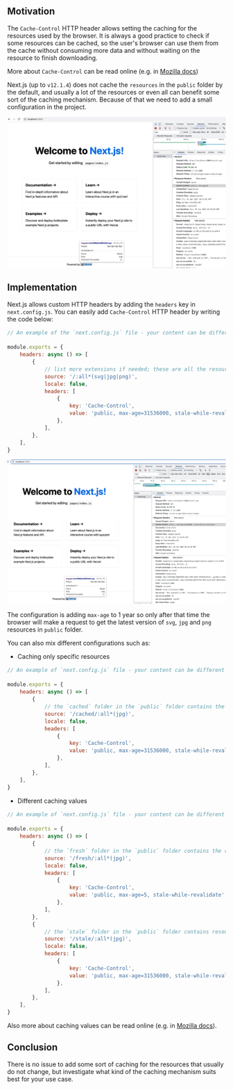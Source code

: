 ## Motivation

The `Cache-Control` HTTP header allows setting the caching for the resources used by the browser.
It is always a good practice to check if some resources can be cached, so the user's browser can use them from the cache 
without consuming more data and without waiting on the resource to finish downloading.

More about `Cache-Control` can be read online (e.g. in [Mozilla docs](https://developer.mozilla.org/en-US/docs/Web/HTTP/Headers/Cache-Control))

Next.js (up to `v12.1.4`) does not cache the `resources` in the `public` folder by the default, and usually a lot of the resources or even all
can benefit some sort of the caching mechanism.
Because of that we need to add a small configuration in the project.

![By default NextJS does not cache public resources](/img/nextjs/nextjs_logo_not_cached.jpg)

## Implementation

Next.js allows custom HTTP headers by adding the `headers` key in `next.config.js`.
You can easily add `Cache-Control` HTTP header by writing the code below:
```javascript
// An example of the `next.config.js` file - your content can be different

module.exports = {
    headers: async () => [
        {
            // list more extensions if needed; these are all the resources in the `public` folder including the subfolders
            source: '/:all*(svg|jpg|png)',
            locale: false,
            headers: [
                {
                    key: 'Cache-Control',
                    value: 'public, max-age=31536000, stale-while-revalidate',
                },
            ],
        },
    ],
}
```

![Resources are cached now](/img/nextjs/nextjs_logo_cached.jpg)

The configuration is adding `max-age` to 1 year so only after that time the browser will make a
request to get the latest version of `svg`, `jpg` and `png` resources in `public` folder.

You can also mix different configurations such as:
- Caching only specific resources
```javascript
// An example of `next.config.js` file - your content can be different

module.exports = {
    headers: async () => [
        {
            // the `cached` folder in the `public` folder contains the resources (`jpg`s) we want to cache
            source: '/cached/:all*(jpg)',
            locale: false,
            headers: [
                {
                    key: 'Cache-Control',
                    value: 'public, max-age=31536000, stale-while-revalidate',
                },
            ],
        },
    ],
}
```
- Different caching values
```javascript
// An example of `next.config.js` file - your content can be different

module.exports = {
    headers: async () => [
        {
            // the `fresh` folder in the `public` folder contains the resources (`jpg`s) we want to cache for a short time
            source: '/fresh/:all*(jpg)',
            locale: false,
            headers: [
                {
                    key: 'Cache-Control',
                    value: 'public, max-age=5, stale-while-revalidate', // resource is refreshed after 5 seconds
                },
            ],
        },
        {
            // the `stale` folder in the `public` folder contains resources (`jpg`s) we want to cache for a longer time
            source: '/stale/:all*(jpg)',
            locale: false,
            headers: [
                {
                    key: 'Cache-Control',
                    value: 'public, max-age=31536000, stale-while-revalidate',
                },
            ],
        },
    ],
}
```

Also more about caching values can be read online (e.g. in [Mozilla docs](https://developer.mozilla.org/en-US/docs/Web/HTTP/Headers/Cache-Control)).

## Conclusion

There is no issue to add some sort of caching for the resources that usually do not change, but investigate what kind of
the caching mechanism suits best for your use case.